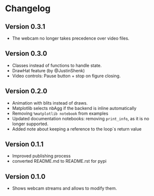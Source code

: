 # Changelog

## Version 0.3.1
* The webcam no longer takes precedence over video files.

## Version 0.3.0
* Classes instead of functions to handle state.
* DrawHat feature (by @JustinShenk)
* Video controls: Pause button + stop on figure closing.

## Version 0.2.0
* Animation with blits instead of draws.
* Matplotlib selects nbAgg if the backend is inline automatically
* Removing `%matplotlib notebook` from examples
* Updated documentation notebooks: removing `print_info`, as it is no longer supported.
* Added note about keeping a reference to the loop`s return value

## Version 0.1.1
* Improved publishing process
* converted README.md to README.rst for pypi

## Version 0.1.0
* Shows webcam streams and allows to modify them.
